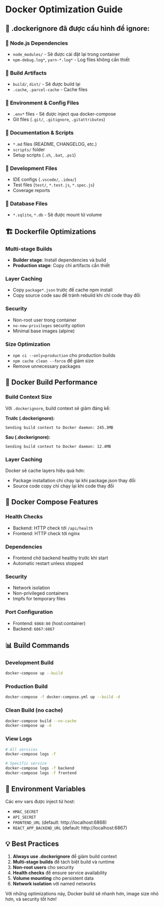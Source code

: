 # Docker Optimization Guide

## 📁 .dockerignore đã được cấu hình để ignore:

### 🚫 **Node.js Dependencies**
- `node_modules/` - Sẽ được cài đặt lại trong container
- `npm-debug.log*`, `yarn-*.log*` - Log files không cần thiết

### 🚫 **Build Artifacts** 
- `build/`, `dist/` - Sẽ được build lại
- `.cache`, `.parcel-cache` - Cache files

### 🚫 **Environment & Config Files**
- `.env*` files - Sẽ được inject qua docker-compose
- Git files (`.git/`, `.gitignore`, `.gitattributes`)

### 🚫 **Documentation & Scripts**
- `*.md` files (README, CHANGELOG, etc.)
- `scripts/` folder
- Setup scripts (`.sh`, `.bat`, `.ps1`)

### 🚫 **Development Files**
- IDE configs (`.vscode/`, `.idea/`)
- Test files (`test/`, `*.test.js`, `*.spec.js`)
- Coverage reports

### 🚫 **Database Files**
- `*.sqlite`, `*.db` - Sẽ được mount từ volume

## 🏗️ **Dockerfile Optimizations**

### **Multi-stage Builds**
- **Builder stage**: Install dependencies và build
- **Production stage**: Copy chỉ artifacts cần thiết

### **Layer Caching**
- Copy `package*.json` trước để cache npm install
- Copy source code sau để tránh rebuild khi chỉ code thay đổi

### **Security**
- Non-root user trong container
- `no-new-privileges` security option
- Minimal base images (alpine)

### **Size Optimization**
- `npm ci --only=production` cho production builds
- `npm cache clean --force` để giảm size
- Remove unnecessary packages

## 🐳 **Docker Build Performance**

### **Build Context Size**
Với `.dockerignore`, build context sẽ giảm đáng kể:

**Trước (.dockerignore):**
```
Sending build context to Docker daemon: 245.3MB
```

**Sau (.dockerignore):**
```
Sending build context to Docker daemon: 12.4MB
```

### **Layer Caching**
Docker sẽ cache layers hiệu quả hơn:
- Package installation chỉ chạy lại khi package.json thay đổi
- Source code copy chỉ chạy lại khi code thay đổi

## 🚀 **Docker Compose Features**

### **Health Checks**
- Backend: HTTP check tới `/api/health`
- Frontend: HTTP check tới nginx

### **Dependencies**
- Frontend chờ backend healthy trước khi start
- Automatic restart unless stopped

### **Security**
- Network isolation
- Non-privileged containers
- tmpfs for temporary files

### **Port Configuration**
- Frontend: `6868:80` (host:container)
- Backend: `6867:6867`

## 📊 **Build Commands**

### **Development Build**
```bash
docker-compose up --build
```

### **Production Build**
```bash
docker-compose -f docker-compose.yml up --build -d
```

### **Clean Build (no cache)**
```bash
docker-compose build --no-cache
docker-compose up -d
```

### **View Logs**
```bash
# All services
docker-compose logs -f

# Specific service
docker-compose logs -f backend
docker-compose logs -f frontend
```

## 🔧 **Environment Variables**

Các env vars được inject từ host:
- `HMAC_SECRET`
- `API_SECRET` 
- `FRONTEND_URL` (default: http://localhost:6868)
- `REACT_APP_BACKEND_URL` (default: http://localhost:6867)

## 💡 **Best Practices**

1. **Always use .dockerignore** để giảm build context
2. **Multi-stage builds** để tách biệt build và runtime
3. **Non-root users** cho security
4. **Health checks** để ensure service availability
5. **Volume mounting** cho persistent data
6. **Network isolation** với named networks

Với những optimizations này, Docker build sẽ nhanh hơn, image size nhỏ hơn, và security tốt hơn!
